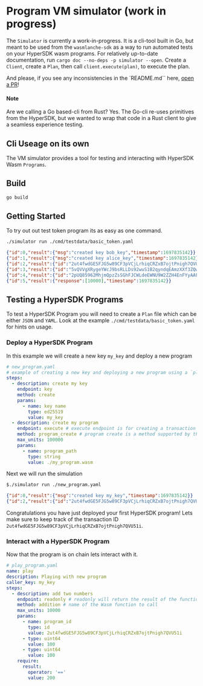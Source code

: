 # Program VM simulator (work in progress)

The `Simulator` is currently a work-in-progress.
 It is a cli-tool built in Go, but meant to be used from the `wasmlanche-sdk` as a way to run automated tests on your HyperSDK wasm programs. For relatively up-to-date documentation, run `cargo doc --no-deps -p simulator --open`. Create a `Client`, create a `Plan`, then call `client.execute(plan)`, to execute the plan.

And please, if you see any inconsistencies in the `README.md`` here, [open a PR](https://github.com/ava-labs/hypersdk/edit/main/x/programs/cmd/simulator/README.md)!

#### Note

Are we calling a Go based-cli from Rust? Yes. The Go-cli re-uses primitives from the HyperSDK, but we wanted to wrap that code in a Rust client to give a seamless experience testing.

## Cli Useage on its own

The VM simulator provides a tool for testing and interacting with HyperSDK Wasm
`Programs`.

## Build

```sh
go build
```

## Getting Started

To try out out test token program its as easy as one command.

```sh
./simulator run ./cmd/testdata/basic_token.yaml
```

```json
{"id":0,"result":{"msg":"created key bob_key","timestamp":1697835142}}
{"id":1,"result":{"msg":"created key alice_key","timestamp":1697835142}}
{"id":2,"result":{"id":"2ut4fwdGE5FJG5w89CF3pVCjLrhiqCRZxB7ojtPnigh7QVU51i","timestamp":1697835142}}
{"id":3,"result":{"id":"5vQVVgXRygeYWcJ9bsRLLDs92wuS1B2qyndqEAmzXXf3ZQwAq","timestamp":1697835142}}
{"id":4,"result":{"id":"2pUQ85962MhjmQpzZsSGhFJCWLdeEWNU9W2ZZH4EnFYyAAF4Qr","timestamp":1697835142}}
{"id":5,"result":{"response":[10000],"timestamp":1697835142}}
```

## Testing a HyperSDK Programs

To test a HyperSDK Program you will need to create a `Plan` file which can be
either `JSON` and `YAML`. Look at the example `./cmd/testdata/basic_token.yaml`
for hints on usage.

### Deploy a HyperSDK Program

In this example we will create a new key `my_key` and deploy a new program

```yaml
# new_program.yaml
# example of creating a new key and deploying a new program using a `plan` file
steps:
  - description: create my key
    endpoint: key
    method: create
    params:
      - name: key name
        type: ed25519
        value: my_key
  - description: create my program
    endpoint: execute # execute endpoint is for creating a transaction
    method: program_create # program create is a method supported by the simulator
    max_units: 100000
    params:
      - name: program_path
        type: string
        value: ./my_program.wasm
```

Next we will run the simulation

```sh
$./simulator run ./new_program.yaml
```

```json
{"id":0,"result":{"msg":"created key my_key","timestamp":1697835142}}
{"id":2,"result":{"id":"2ut4fwdGE5FJG5w89CF3pVCjLrhiqCRZxB7ojtPnigh7QVU51i","timestamp":1697835142}}
```

Congratulations you have just deployed your first HyperSDK program! Lets make
sure to keep track of the transaction ID
`2ut4fwdGE5FJG5w89CF3pVCjLrhiqCRZxB7ojtPnigh7QVU51i`.

### Interact with a HyperSDK Program

Now that the program is on chain lets interact with it.

```yaml
# play_program.yaml
name: play
description: Playing with new program
caller_key: my_key
steps:
  - description: add two numbers
    endpoint: readonly # readonly will return the result of the function
    method: addition # name of the Wasm function to call
    max_units: 10000
    params:
      - name: program_id
        type: id
        value: 2ut4fwdGE5FJG5w89CF3pVCjLrhiqCRZxB7ojtPnigh7QVU51i
      - type: uint64
        value: 100
      - type: uint64
        value: 100
    require:
      result:
        operator: '=='
        value: 200
```
